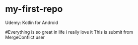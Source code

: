# my-first-repo
Udemy: Kotlin for Android

#Everything is so great in life i really love it
This is submit from MergeConflict user
